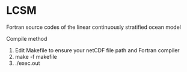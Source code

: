 # LCSM
Fortran source codes of the linear continuously stratified ocean model

Compile method

1. Edit Makefile to ensure your netCDF file path and Fortran compiler
2. make -f makefile
3. ./exec.out
